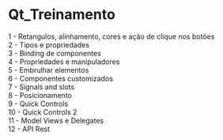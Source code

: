 # Qt_Treinamento

1 - Retangulos, alinhamento, cores e ação de clique nos botões <br />
2 - Tipos e propriedades <br />
3 - Binding de componentes <br />
4 - Propriedades e manipuladores <br />
5 - Embrulhar elementos <br />
6 - Componentes customizados <br />
7 - Signals and slots <br />
8 - Posicionamento <br />
9 - Quick Controls <br />
10 - Quick Controls 2 <br />
11 - Model Views e Delegates <br />
12 - API Rest <br />
